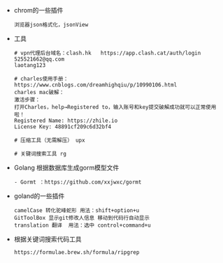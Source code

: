 - chrom的一些插件

  ```
  浏览器json格式化，jsonView
  ```
  
- 工具

  ```
  # vpn代理后台域名：clash.hk   https://app.clash.cat/auth/login
  525521662@qq.com
  laotang123
  
  # charles使用手册：https://www.cnblogs.com/dreamhighqiu/p/10990106.html
  charles mac破解：
  激活步骤：
  打开Charles，help→Registered to，输入账号和key提交破解成功就可以正常使用啦！
  Registered Name: https://zhile.io
  License Key: 48891cf209c6d32bf4
  
  # 压缩工具（无需解压） upx
  
  # 关键词搜索工具 rg
  ```

- Golang 根据数据库生成gorm模型文件

  ```
  - Gormt ：https://github.com/xxjwxc/gormt
  ```
  
- goland的一些插件

  ```
  camelCase 转化驼峰蛇形 用法：shift+option+u
  GitToolBox 显示git修改人信息 移动到代码行自动显示
  translation 翻译  用法：选中 control+command+u
  ```

- 根据关键词搜索代码工具

  ```
  https://formulae.brew.sh/formula/ripgrep
  ```

  
